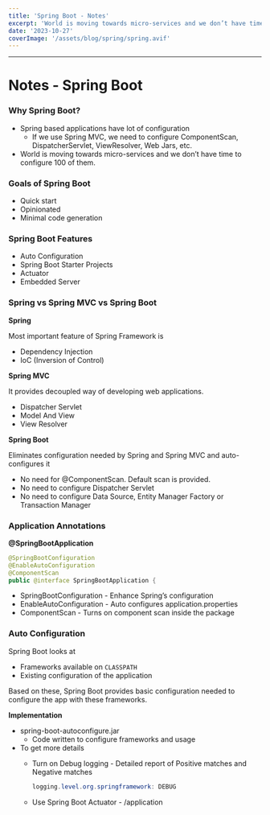 ```yaml
---
title: 'Spring Boot - Notes'
excerpt: 'World is moving towards micro-services and we don’t have time to configure 100 of them.'
date: '2023-10-27'
coverImage: '/assets/blog/spring/spring.avif'
---
```

---
# Notes - Spring Boot

### Why Spring Boot?

- Spring based applications have lot of configuration
    - If we use Spring MVC, we need to configure ComponentScan, DispatcherServlet, ViewResolver, Web Jars, etc.
- World is moving towards micro-services and we don’t have time to configure 100 of them.

### Goals of Spring Boot

- Quick start
- Opinionated
- Minimal code generation

### Spring Boot Features

- Auto Configuration
- Spring Boot Starter Projects
- Actuator
- Embedded Server

### Spring vs Spring MVC vs Spring Boot

**************Spring**************

Most important feature of Spring Framework is

- Dependency Injection
- IoC (Inversion of Control)

********************Spring MVC********************

It provides decoupled way of developing web applications.

- Dispatcher Servlet
- Model And View
- View Resolver

**********************Spring Boot**********************

Eliminates configuration needed by Spring and Spring MVC and auto-configures it

- No need for @ComponentScan. Default scan is provided.
- No need to configure Dispatcher Servlet
- No need to configure Data Source, Entity Manager Factory or Transaction Manager

### Application Annotations

********************************************@SpringBootApplication********************************************

```java
@SpringBootConfiguration
@EnableAutoConfiguration
@ComponentScan
public @interface SpringBootApplication {
```

- SpringBootConfiguration - Enhance Spring’s configuration
- EnableAutoConfiguration - Auto configures application.properties
- ComponentScan - Turns on component scan inside the package

### Auto Configuration

Spring Boot looks at

- Frameworks available on `CLASSPATH`
- Existing configuration of the application

Based on these, Spring Boot provides basic configuration needed to configure the app with these frameworks.

****************************Implementation****************************

- spring-boot-autoconfigure.jar
    - Code written to configure frameworks and usage
- To get more details
    - Turn on Debug logging - Detailed report of Positive matches and Negative matches
        
        ```java
        logging.level.org.springframework: DEBUG
        ```
        
    - Use Spring Boot Actuator - /application
